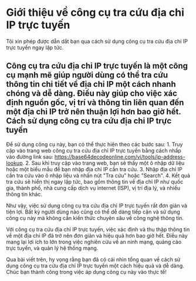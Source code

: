 Giới thiệu về công cụ tra cứu địa chỉ IP trực tuyến
===================================================

Tôi xin phép được dẫn dắt bạn qua cách sử dụng công cụ tra cứu địa chỉ IP trực tuyến ngay lập tức.

Công cụ tra cứu địa chỉ IP trực tuyến là một công cụ mạnh mẽ giúp người dùng có thể tra cứu thông tin chi tiết về địa chỉ IP một cách nhanh chóng và dễ dàng. Điều này giúp cho việc xác định nguồn gốc, vị trí và thông tin liên quan đến một địa chỉ IP trở nên thuận lợi hơn bao giờ hết. Cách sử dụng công cụ tra cứu địa chỉ IP trực tuyến
--------------------------------------------------

Để sử dụng công cụ này, bạn có thể thực hiện theo các bước sau: 1. Truy cập vào trang web công cụ tra cứu địa chỉ IP trực tuyến bằng cách nhấp vào đường link sau: <https://base64decodeonline.com/vi/tools/ip-address-lookup>.
2. Sau khi truy cập vào trang web, bạn sẽ thấy một ô nhập dữ liệu hoặc một biểu mẫu để bạn nhập địa chỉ IP cần tra cứu.
3. Nhập địa chỉ IP cần tra cứu vào ô nhập liệu và nhấn nút "Tra cứu" hoặc "Search".
4. Kết quả tra cứu sẽ hiển thị ngay lập tức, bao gồm thông tin về địa chỉ IP như quốc gia, thành phố, nhà cung cấp dịch vụ internet (ISP), vị trí địa lý, và nhiều thông tin khác.

Như vậy, việc sử dụng công cụ tra cứu địa chỉ IP trực tuyến rất đơn giản và tiện lợi. Bất kỳ người dùng nào cũng có thể dễ dàng tiếp cận và sử dụng công cụ này mà không cần kiến thức chuyên sâu về công nghệ thông tin.

Với công cụ tra cứu địa chỉ IP trực tuyến, việc xác định và thu thập thông tin về một địa chỉ IP đã trở nên đơn giản và hiệu quả hơn bao giờ hết. Điều này mang lại lợi ích to lớn trong việc nghiên cứu về an ninh mạng, quảng cáo trực tuyến, và quản lý hệ thống mạng.

Qua bài viết trên, hy vọng rằng bạn đã có cái nhìn tổng quan về cách sử dụng công cụ tra cứu địa chỉ IP trực tuyến một cách hiệu quả và dễ dàng. Chúc bạn thành công trong việc áp dụng công cụ này vào thực tế!